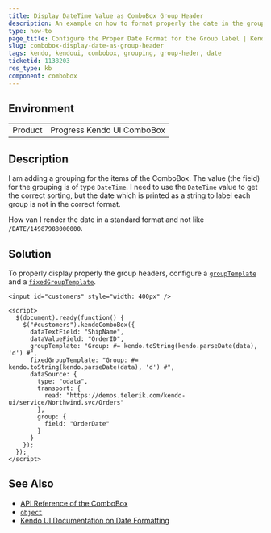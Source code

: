 ```yaml
---
title: Display DateTime Value as ComboBox Group Header
description: An example on how to format properly the date in the group header when it was used for grouping the items in a Kendo UI ComboBox.
type: how-to
page_title: Configure the Proper Date Format for the Group Label | Kendo UI ComboBox for jQuery
slug: combobox-display-date-as-group-header
tags: kendo, kendoui, combobox, grouping, group-heder, date
ticketid: 1138203
res_type: kb
component: combobox
---
```


## Environment

<table>
 <tr>
  <td>Product</td>
  <td>Progress Kendo UI ComboBox</td>
 </tr>
</table>


## Description

I am adding a grouping for the items of the ComboBox. The value (the field) for the grouping is of type `DateTime`. I need to use the `DateTime` value to get the correct sorting, but the date which is printed as a string to label each group is not in the correct format.

How van I render the date in a standard format and not like `/DATE/14987988000000`.

## Solution

To properly display properly the group headers, configure a [`groupTemplate`](https://docs.telerik.com/kendo-ui/api/javascript/ui/combobox/configuration/grouptemplate) and a [`fixedGroupTemplate`](https://docs.telerik.com/kendo-ui/api/javascript/ui/combobox/configuration/fixedgrouptemplate).

```dojo
<input id="customers" style="width: 400px" />

<script>
  $(document).ready(function() {
    $("#customers").kendoComboBox({
      dataTextField: "ShipName",
      dataValueField: "OrderID",
      groupTemplate: "Group: #= kendo.toString(kendo.parseDate(data), 'd') #",
      fixedGroupTemplate: "Group: #= kendo.toString(kendo.parseDate(data), 'd') #",
      dataSource: {
        type: "odata",
        transport: {
          read: "https://demos.telerik.com/kendo-ui/service/Northwind.svc/Orders"
        },
        group: {
          field: "OrderDate"
        }
      }
    });
  });
</script>
```

## See Also

* [API Reference of the ComboBox](https://docs.telerik.com/kendo-ui/api/javascript/ui/combobox)
* [`object`](https://docs.telerik.com/kendo-ui/api/javascript/kendo)
* [Kendo UI Documentation on Date Formatting](https://docs.telerik.com/kendo-ui/framework/globalization/dateformatting)
